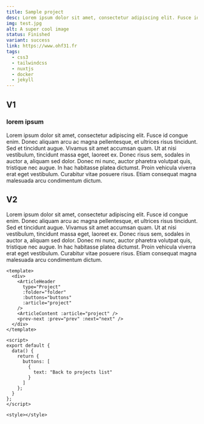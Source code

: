 ```yaml
---
title: Sample project
desc: Lorem ipsum dolor sit amet, consectetur adipiscing elit. Fusce id congue enim. Donec aliquam arcu ac magna pellentesque, et ultrices risus tincidunt.
img: test.jpg
alt: A super cool image
status: Finished
variant: success
link: https://www.ohf31.fr
tags:
  - css3
  - tailwindcss
  - nuxtjs
  - docker
  - jekyll
---
```


## V1

### lorem ipsum

Lorem ipsum dolor sit amet, consectetur adipiscing elit. Fusce id congue enim. Donec aliquam arcu ac magna pellentesque, et ultrices risus tincidunt. Sed et tincidunt augue. Vivamus sit amet accumsan quam. Ut at nisi vestibulum, tincidunt massa eget, laoreet ex. Donec risus sem, sodales in auctor a, aliquam sed dolor. Donec mi nunc, auctor pharetra volutpat quis, tristique nec augue. In hac habitasse platea dictumst. Proin vehicula viverra erat eget vestibulum. Curabitur vitae posuere risus. Etiam consequat magna malesuada arcu condimentum dictum.

## V2

Lorem ipsum dolor sit amet, consectetur adipiscing elit. Fusce id congue enim. Donec aliquam arcu ac magna pellentesque, et ultrices risus tincidunt. Sed et tincidunt augue. Vivamus sit amet accumsan quam. Ut at nisi vestibulum, tincidunt massa eget, laoreet ex. Donec risus sem, sodales in auctor a, aliquam sed dolor. Donec mi nunc, auctor pharetra volutpat quis, tristique nec augue. In hac habitasse platea dictumst. Proin vehicula viverra erat eget vestibulum. Curabitur vitae posuere risus. Etiam consequat magna malesuada arcu condimentum dictum.

```vue[file.vue]
<template>
  <div>
    <ArticleHeader
      type="Project"
      :folder="folder"
      :buttons="buttons"
      :article="project"
    />
    <ArticleContent :article="project" />
    <prev-next :prev="prev" :next="next" />
  </div>
</template>

<script>
export default {
  data() {
    return {
      buttons: [
        {
          text: "Back to projects list"
        }
      ]
    };
  }
};
</script>

<style></style>


```
